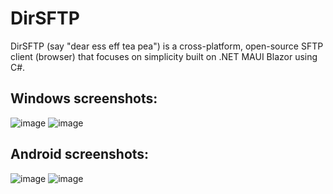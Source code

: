 # DirSFTP

DirSFTP (say "dear ess eff tea pea") is a cross-platform, open-source SFTP client (browser) that focuses on simplicity built on .NET MAUI Blazor using C#.

## Windows screenshots:
![image](https://github.com/GlitchedPolygons/DirSFTP/assets/37942667/28ac1d62-f5cd-4f36-baab-feaae8dd6367) 
![image](https://github.com/GlitchedPolygons/DirSFTP/assets/37942667/3b1f1e9d-a327-4daf-9e1a-0833dc5a0625)


## Android screenshots:
![image](https://github.com/GlitchedPolygons/DirSFTP/assets/37942667/ce9dae7a-afc8-41bb-a70b-d602f4c8e427)
![image](https://github.com/GlitchedPolygons/DirSFTP/assets/37942667/1c19204a-60ae-43f6-a6fc-a69c8be8c332)
